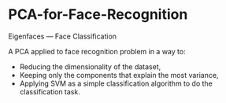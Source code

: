 # PCA-for-Face-Recognition
Eigenfaces — Face Classification 

A PCA applied to face recognition problem in a way to:

- Reducing the dimensionality of the dataset,
- Keeping only the components that explain the most variance,
- Applying SVM as a simple classification algorithm to do the classification task.
